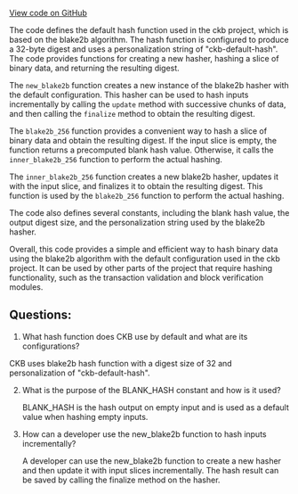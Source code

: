 [View code on GitHub](https://github.com/nervosnetwork/ckb/blob/develop/util/hash/src/lib.rs)

The code defines the default hash function used in the ckb project, which is based on the blake2b algorithm. The hash function is configured to produce a 32-byte digest and uses a personalization string of "ckb-default-hash". The code provides functions for creating a new hasher, hashing a slice of binary data, and returning the resulting digest.

The `new_blake2b` function creates a new instance of the blake2b hasher with the default configuration. This hasher can be used to hash inputs incrementally by calling the `update` method with successive chunks of data, and then calling the `finalize` method to obtain the resulting digest.

The `blake2b_256` function provides a convenient way to hash a slice of binary data and obtain the resulting digest. If the input slice is empty, the function returns a precomputed blank hash value. Otherwise, it calls the `inner_blake2b_256` function to perform the actual hashing.

The `inner_blake2b_256` function creates a new blake2b hasher, updates it with the input slice, and finalizes it to obtain the resulting digest. This function is used by the `blake2b_256` function to perform the actual hashing.

The code also defines several constants, including the blank hash value, the output digest size, and the personalization string used by the blake2b hasher.

Overall, this code provides a simple and efficient way to hash binary data using the blake2b algorithm with the default configuration used in the ckb project. It can be used by other parts of the project that require hashing functionality, such as the transaction validation and block verification modules.
## Questions:
 1. What hash function does CKB use by default and what are its configurations?

   CKB uses blake2b hash function with a digest size of 32 and personalization of "ckb-default-hash".

2. What is the purpose of the BLANK_HASH constant and how is it used?

   BLANK_HASH is the hash output on empty input and is used as a default value when hashing empty inputs.

3. How can a developer use the new_blake2b function to hash inputs incrementally?

   A developer can use the new_blake2b function to create a new hasher and then update it with input slices incrementally. The hash result can be saved by calling the finalize method on the hasher.
